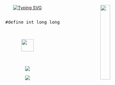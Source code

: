 <div align="center">
<img src="https://github.com/innng/innng/assets/26755058/5e0ce0fb-c544-4f8c-a307-5849165746d0" width="25%" align="right" />
<a href="https://git.io/typing-svg"><img src="https://readme-typing-svg.demolab.com?font=comic+sans&pause=1000&color=F758C4&width=435&lines=+haiiiii+%5E_%5E+hi!!+hiiiiii+%3C3+haiiiiii+hii+%3A3" alt="Typing SVG" /></a>
<br><br>
<pre>
    #define int long long
</pre>
<br><br>
<img src="https://raw.githubusercontent.com/innng/innng/master/assets/kyubey.gif" height="40" />
<br><br><br>
    
[![](https://img.shields.io/badge/codeforces?color=%23F758C4FF)](https://codeforces.com/profile/sunrayito)

[![](https://img.shields.io/badge/linkedin-0a66c2)](http://linkedin.com/in/ingridrosselis)

</div>